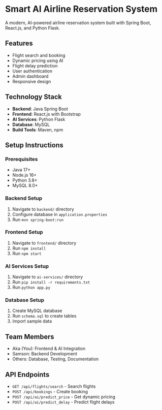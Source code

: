 # Smart AI Airline Reservation System

A modern, AI-powered airline reservation system built with Spring Boot, React.js, and Python Flask.

## Features

- Flight search and booking
- Dynamic pricing using AI
- Flight delay prediction
- User authentication
- Admin dashboard
- Responsive design

## Technology Stack

- **Backend**: Java Spring Boot
- **Frontend**: React.js with Bootstrap
- **AI Services**: Python Flask
- **Database**: MySQL
- **Build Tools**: Maven, npm

## Setup Instructions

### Prerequisites
- Java 17+
- Node.js 16+
- Python 3.8+
- MySQL 8.0+

### Backend Setup
1. Navigate to `backend/` directory
2. Configure database in `application.properties`
3. Run `mvn spring-boot:run`

### Frontend Setup
1. Navigate to `frontend/` directory
2. Run `npm install`
3. Run `npm start`

### AI Services Setup
1. Navigate to `ai-services/` directory
2. Run `pip install -r requirements.txt`
3. Run `python app.py`

### Database Setup
1. Create MySQL database
2. Run `schema.sql` to create tables
3. Import sample data

## Team Members

- Aka (You): Frontend & AI Integration
- Samson: Backend Development
- Others: Database, Testing, Documentation

## API Endpoints

- `GET /api/flights/search` - Search flights
- `POST /api/bookings` - Create booking
- `POST /api/ai/predict_price` - Get dynamic pricing
- `POST /api/ai/predict_delay` - Predict flight delays